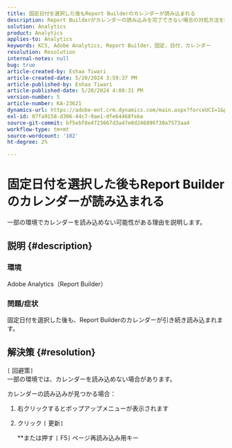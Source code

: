 ```yaml
---
title: 固定日付を選択した後もReport Builderのカレンダーが読み込まれる
description: Report Builderがカレンダーの読み込みを完了できない場合の対処方法を説明します。
solution: Analytics
product: Analytics
applies-to: Analytics
keywords: KCS, Adobe Analytics, Report Builder，固定，日付，カレンダー
resolution: Resolution
internal-notes: null
bug: true
article-created-by: Eshaa Tiwari
article-created-date: 5/20/2024 3:59:37 PM
article-published-by: Eshaa Tiwari
article-published-date: 5/20/2024 4:00:31 PM
version-number: 5
article-number: KA-23621
dynamics-url: https://adobe-ent.crm.dynamics.com/main.aspx?forceUCI=1&pagetype=entityrecord&etn=knowledgearticle&id=56ce42f1-c116-ef11-9f8a-6045bd02b206
exl-id: 07fa9158-d306-44c7-9ae1-dfe64468feba
source-git-commit: bf5ebf8e4723667d3a47e0d246896f30a7573aa4
workflow-type: tm+mt
source-wordcount: '102'
ht-degree: 2%

---
```


# 固定日付を選択した後もReport Builderのカレンダーが読み込まれる


一部の環境でカレンダーを読み込めない可能性がある理由を説明します。

## 説明 {#description}


### 環境

Adobe Analytics（Report Builder）

### 問題/症状

固定日付を選択した後も、Report Builderのカレンダーが引き続き読み込まれます。


## 解決策 {#resolution}

`[` 回避策`]` <br>
一部の環境では、カレンダーを読み込めない場合があります。

カレンダーの読み込みが見つかる場合：

1. 右クリックするとポップアップメニューが表示されます
2. クリック `[` 更新`]`

   \*\*または押す `[` F5`]`  ページ再読み込み用キー
